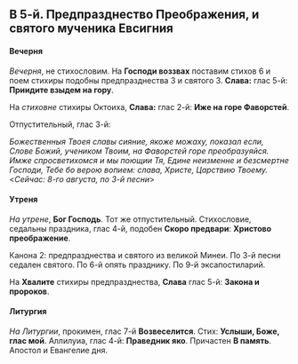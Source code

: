 
## В 5-й. Предпразднество Преображения, и святого мученика Евсигния

#### Вечерня

*Вечерня*, не стихословим. На **Господи воззвах** поставим стихов 6 и
поем стихиры подобны предпразднества 3 и святого 3.
**Слава:** глас 5-й: **Приидите взыдем на гору**.

На *стиховне* стихиры Октоиха, **Слава:** глас 2-й: **Иже на горе Фаворстей**.

Отпустительный, глас 3-й:

*Божественныя Твоея славы сияние, якоже можаху, показал если, Слове
Божий, учеником Твоим, на Фаворстей горе преобразуяйся. Имже
спросветихомся и мы поющии Тя, Едине неизменне и безсмертне Господи,
Тебе бо верою вопием: слава, Христе, Царствию Твоему.*
<*Сейчас: 8-го августа, по 3-й песни*>

#### Утреня

*На утрене*, **Бог Господь**. Тот же отпустительный. Стихословие,
седальны праздника, глас 4-й, подобен **Скоро предвари**: **Христово преображение**.

Канона 2: предпразднества и святого из великой Минеи.
По 3-й песни седален святого. По 6-й опять празднику. По 9-й эксапостиларий.

На **Хвалите** стихиры предпразднества, **Слава** глас 5-й:
**Закона и пророков**.

#### Литургия

*На Литургии*, прокимен, глас 7-й **Возвеселится**. Стих: **Услыши, Боже, глас мой**.
Аллилуиа, глас 4-й: **Праведник яко**. Причастен **В память**.
Апостол и Евангелие дня.
